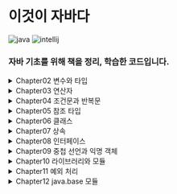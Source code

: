 # 이것이 자바다

![java](https://img.shields.io/badge/Java-24.0.1-blue)
![intellij](https://img.shields.io/badge/IntelliJ%20IDEA%20Community%20Edition-2025.1-lightslategray)

### 자바 기초를 위해 책을 정리, 학습한 코드입니다.

<details>
  <summary>
    Chapter02 변수와 타입
  </summary>

  ___
  &nbsp;&nbsp;&nbsp;&nbsp;&nbsp;2.1 변수 선언
  
  &nbsp;&nbsp;&nbsp;&nbsp;&nbsp;[변수 초기화](https://github.com/w00lam/this-is-java/blob/master/src/ch02/sec01/VariableInitializationExample.java)
  &nbsp;&nbsp;&nbsp;&nbsp;&nbsp;[변수 활용](https://github.com/w00lam/this-is-java/blob/master/src/ch02/sec01/VariableUseExample.java)
  &nbsp;&nbsp;&nbsp;&nbsp;&nbsp;[변수 교환](https://github.com/w00lam/this-is-java/blob/master/src/ch02/sec01/VariableExchangeExample.java)
  ___
  &nbsp;&nbsp;&nbsp;&nbsp;&nbsp;2.2 정수 타입

  &nbsp;&nbsp;&nbsp;&nbsp;&nbsp;[다양한 정수 리터럴](https://github.com/w00lam/this-is-java/blob/master/src/ch02/sec02/IntegerLiteralExample.java)
  &nbsp;&nbsp;&nbsp;&nbsp;&nbsp;[Byte 타입](https://github.com/w00lam/this-is-java/blob/master/src/ch02/sec02/ByteExample.java)
  &nbsp;&nbsp;&nbsp;&nbsp;&nbsp;[Long 타입](https://github.com/w00lam/this-is-java/blob/master/src/ch02/sec02/LongExample.java)
  ___
  &nbsp;&nbsp;&nbsp;&nbsp;&nbsp;2.3 문자 타입

  &nbsp;&nbsp;&nbsp;&nbsp;&nbsp;[문자 타입 예제](https://github.com/w00lam/this-is-java/blob/master/src/ch02/sec03/CharExample.java)
  ___
  &nbsp;&nbsp;&nbsp;&nbsp;&nbsp;2.4 실수 타입

  &nbsp;&nbsp;&nbsp;&nbsp;&nbsp;[실수 타입 예제](https://github.com/w00lam/this-is-java/blob/master/src/ch02/sec04/FloatDoubleExample.java)
  ___
  &nbsp;&nbsp;&nbsp;&nbsp;&nbsp;2.5 논리 타입
  
  &nbsp;&nbsp;&nbsp;&nbsp;&nbsp;[논리 타입 예제](https://github.com/w00lam/this-is-java/blob/master/src/ch02/sec05/BooleanExample.java)
  ___
  &nbsp;&nbsp;&nbsp;&nbsp;&nbsp;2.6 문자열 타입
  
  &nbsp;&nbsp;&nbsp;&nbsp;&nbsp;[이스케이프 문자 사용](https://github.com/w00lam/this-is-java/blob/master/src/ch02/sec06/StringExample.java)
  &nbsp;&nbsp;&nbsp;&nbsp;&nbsp;[텍스트 블록 문법](https://github.com/w00lam/this-is-java/blob/master/src/ch02/sec06/TextBlockExample.java)
  ___
  &nbsp;&nbsp;&nbsp;&nbsp;&nbsp;2.7 자동 타입 변환
  
  &nbsp;&nbsp;&nbsp;&nbsp;&nbsp;[자동 타입 변환 예제](https://github.com/w00lam/this-is-java/blob/master/src/ch02/sec07/PromotionExample.java)
  ___
  &nbsp;&nbsp;&nbsp;&nbsp;&nbsp;2.8 강제 타입 변환

  &nbsp;&nbsp;&nbsp;&nbsp;&nbsp;[강제 타입 변환 예제](https://github.com/w00lam/this-is-java/blob/master/src/ch02/sec08/CastingExample.java)
  ___
  &nbsp;&nbsp;&nbsp;&nbsp;&nbsp;2.9 연산식에서 자동 타입 변환
  
  &nbsp;&nbsp;&nbsp;&nbsp;&nbsp;[자동 타입 변환](https://github.com/w00lam/this-is-java/blob/master/src/ch02/sec09/OperationPromotionExample.java)
  &nbsp;&nbsp;&nbsp;&nbsp;&nbsp;[결합 연산](https://github.com/w00lam/this-is-java/blob/master/src/ch02/sec09/StringConcatExample.java)
  ___
  &nbsp;&nbsp;&nbsp;&nbsp;&nbsp;2.10 문자열을 기본 타입으로 변환
  
  &nbsp;&nbsp;&nbsp;&nbsp;&nbsp;[문자열을 기본 타입으로 변환 예제](https://github.com/w00lam/this-is-java/blob/master/src/ch02/sec10/PrimitiveAndStringConversionExample.java)
  ___
  &nbsp;&nbsp;&nbsp;&nbsp;&nbsp;2.11 변수 사용 범위
  
  &nbsp;&nbsp;&nbsp;&nbsp;&nbsp;[변수 사용 범위 예제](https://github.com/w00lam/this-is-java/blob/master/src/ch02/sec11/VariableScopeExample.java)
  ___
  &nbsp;&nbsp;&nbsp;&nbsp;&nbsp;2.12 콘솔로 변수값 출력
  
  &nbsp;&nbsp;&nbsp;&nbsp;&nbsp;[콘솔로 변수값 출력 예제](https://github.com/w00lam/this-is-java/blob/master/src/ch02/sec12/PrintExample.java)
  ___
  &nbsp;&nbsp;&nbsp;&nbsp;&nbsp;2.13 키보드 입력 데이터를 변수에 저장
  
  &nbsp;&nbsp;&nbsp;&nbsp;&nbsp;[Scanner](https://github.com/w00lam/this-is-java/blob/master/src/ch02/sec13/ScannerExample.java)
  ___
</details>

<details>
  <summary>
    Chapter03 연산자
  </summary>
  
  ___
  &nbsp;&nbsp;&nbsp;&nbsp;&nbsp;3.1 부호/증감 연산자

  &nbsp;&nbsp;&nbsp;&nbsp;&nbsp;[부호 연산](https://github.com/w00lam/this-is-java/blob/master/src/ch03/sec01/SignOperatorExample.java)
  &nbsp;&nbsp;&nbsp;&nbsp;&nbsp;[증감 연산](https://github.com/w00lam/this-is-java/blob/master/src/ch03/sec01/IncreaseDecreaseOperatorExample.java)
  ___
  &nbsp;&nbsp;&nbsp;&nbsp;&nbsp;3.2 산술 연산자
  
  &nbsp;&nbsp;&nbsp;&nbsp;&nbsp;[산술 연산자 예제](https://github.com/w00lam/this-is-java/blob/master/src/ch03/sec02/ArithmeticOperatorExample.java)
  ___
  &nbsp;&nbsp;&nbsp;&nbsp;&nbsp;3.3 오버플로우와 언더플로우

  &nbsp;&nbsp;&nbsp;&nbsp;&nbsp;[오버/언더플로우](https://github.com/w00lam/this-is-java/blob/master/src/ch03/sec03/OverflowUnderflowExample.java)
  ___
  &nbsp;&nbsp;&nbsp;&nbsp;&nbsp;3.4 정확한 계산은 정수 연산으로

  &nbsp;&nbsp;&nbsp;&nbsp;&nbsp;[실수 타입](https://github.com/w00lam/this-is-java/blob/master/src/ch03/sec04/AccuracyExample1.java)
  &nbsp;&nbsp;&nbsp;&nbsp;&nbsp;[정수 타입](https://github.com/w00lam/this-is-java/blob/master/src/ch03/sec04/AccuracyExample2.java)
  ___
  &nbsp;&nbsp;&nbsp;&nbsp;&nbsp;3.5 나눗셈 연산 후 NaN과 Infinity 처리

  &nbsp;&nbsp;&nbsp;&nbsp;&nbsp;[isInfinite과 isNaN](https://github.com/w00lam/this-is-java/blob/master/src/ch03/sec05/InfinityAndNaNCheckExample.java)
  ___
  &nbsp;&nbsp;&nbsp;&nbsp;&nbsp;3.6 비교 연산자

  &nbsp;&nbsp;&nbsp;&nbsp;&nbsp;[비교 연산자 예제](https://github.com/w00lam/this-is-java/blob/master/src/ch03/sec06/CompareOperatorExample.java)
  ___
  &nbsp;&nbsp;&nbsp;&nbsp;&nbsp;3.7 논리 연산자

  &nbsp;&nbsp;&nbsp;&nbsp;&nbsp;[논리 연산자 예제](https://github.com/w00lam/this-is-java/blob/master/src/ch03/sec07/LogicalOperatorExample.java)
  ___
  &nbsp;&nbsp;&nbsp;&nbsp;&nbsp;3.8 비트 논리 연산자

  &nbsp;&nbsp;&nbsp;&nbsp;&nbsp;[비트 논리 연산자 예제](https://github.com/w00lam/this-is-java/blob/master/src/ch03/sec08/BitLogicalExample.java)
  ___
  &nbsp;&nbsp;&nbsp;&nbsp;&nbsp;3.9 비트 이동 연산자

  &nbsp;&nbsp;&nbsp;&nbsp;&nbsp;[이동 연산](https://github.com/w00lam/this-is-java/blob/master/src/ch03/sec09/BitShiftExample1.java)
  &nbsp;&nbsp;&nbsp;&nbsp;&nbsp;[byte 출력](https://github.com/w00lam/this-is-java/blob/master/src/ch03/sec09/BitShiftExample2.java)
  ___
  &nbsp;&nbsp;&nbsp;&nbsp;&nbsp;3.10 대입 연산자

  &nbsp;&nbsp;&nbsp;&nbsp;&nbsp;[대입 연산자 예제](https://github.com/w00lam/this-is-java/blob/master/src/ch03/sec10/AssignmentOperatorExample.java)
  ___
  &nbsp;&nbsp;&nbsp;&nbsp;&nbsp;3.11 삼항(조건) 연산자

  &nbsp;&nbsp;&nbsp;&nbsp;&nbsp;[삼항(조건) 연산자 예제](https://github.com/w00lam/this-is-java/blob/master/src/ch03/sec11/ConditionalOperationExample.java)
  ___
</details>

<details>
  <summary>
    Chapter04 조건문과 반복문
  </summary>
  
  ___
  &nbsp;&nbsp;&nbsp;&nbsp;&nbsp;4.2 if 문
  
  &nbsp;&nbsp;&nbsp;&nbsp;&nbsp;[if 문](https://github.com/w00lam/this-is-java/blob/master/src/ch04/sec02/IfExample.java)
  &nbsp;&nbsp;&nbsp;&nbsp;&nbsp;[if-else 문](https://github.com/w00lam/this-is-java/blob/master/src/ch04/sec02/IfElseExample.java)
  &nbsp;&nbsp;&nbsp;&nbsp;&nbsp;[else-if 문](https://github.com/w00lam/this-is-java/blob/master/src/ch04/sec02/IfElseIfElseExample.java)
  &nbsp;&nbsp;&nbsp;&nbsp;&nbsp;[주사위](https://github.com/w00lam/this-is-java/blob/master/src/ch04/sec02/IfDiceExample.java)
  &nbsp;&nbsp;&nbsp;&nbsp;&nbsp;[if 중첩문](https://github.com/w00lam/this-is-java/blob/master/src/ch04/sec02/IfNestedExample.java)
  ___
  &nbsp;&nbsp;&nbsp;&nbsp;&nbsp;4.3 switch 문 
  
  &nbsp;&nbsp;&nbsp;&nbsp;&nbsp;[주사위](https://github.com/w00lam/this-is-java/blob/master/src/ch04/sec03/SwitchExample.java)
  &nbsp;&nbsp;&nbsp;&nbsp;&nbsp;[switch 문(no break)](https://github.com/w00lam/this-is-java/blob/master/src/ch04/sec03/SwitchNoBreakCaseExample.java)
  &nbsp;&nbsp;&nbsp;&nbsp;&nbsp;[switch 문(char 타입 변수)](https://github.com/w00lam/this-is-java/blob/master/src/ch04/sec03/SwitchCharExample.java)
  &nbsp;&nbsp;&nbsp;&nbsp;&nbsp;[switch 문(표현식)](https://github.com/w00lam/this-is-java/blob/master/src/ch04/sec03/SwitchExpressionsExample.java)
  &nbsp;&nbsp;&nbsp;&nbsp;&nbsp;[switch 문(yield)](https://github.com/w00lam/this-is-java/blob/master/src/ch04/sec03/SwitchValueExample.java)
  ___
  &nbsp;&nbsp;&nbsp;&nbsp;&nbsp;4.4 for 문

  &nbsp;&nbsp;&nbsp;&nbsp;&nbsp;[1~10까지 출력](https://github.com/w00lam/this-is-java/blob/master/src/ch04/sec04/PrintFrom1To10Example.java)
  &nbsp;&nbsp;&nbsp;&nbsp;&nbsp;[1~100까지 합](https://github.com/w00lam/this-is-java/blob/master/src/ch04/sec04/SumFrom1To100Example.java)
  &nbsp;&nbsp;&nbsp;&nbsp;&nbsp;[초기화식에서 부동 소수점 사용](https://github.com/w00lam/this-is-java/blob/master/src/ch04/sec04/FloatCounterExample.java)
  &nbsp;&nbsp;&nbsp;&nbsp;&nbsp;[구구단](https://github.com/w00lam/this-is-java/blob/master/src/ch04/sec04/MultiplicationTableExample.java)
  ___
  &nbsp;&nbsp;&nbsp;&nbsp;&nbsp;4.5 while 문

  &nbsp;&nbsp;&nbsp;&nbsp;&nbsp;[1~10까지 출력](https://github.com/w00lam/this-is-java/blob/master/src/ch04/sec05/PrintFrom1To10Example.java)
  &nbsp;&nbsp;&nbsp;&nbsp;&nbsp;[1~100까지 합](https://github.com/w00lam/this-is-java/blob/master/src/ch04/sec05/SumFrom1To100Example.java)
  &nbsp;&nbsp;&nbsp;&nbsp;&nbsp;[while(true)](https://github.com/w00lam/this-is-java/blob/master/src/ch04/sec05/KeyControlExample.java)
  ___
  &nbsp;&nbsp;&nbsp;&nbsp;&nbsp;4.6 do-while 문

  &nbsp;&nbsp;&nbsp;&nbsp;&nbsp;[do-while 문 예제](https://github.com/w00lam/this-is-java/blob/master/src/ch04/sec06/DoWhileExample.java)
  ___
  &nbsp;&nbsp;&nbsp;&nbsp;&nbsp;4.7 break 문

  &nbsp;&nbsp;&nbsp;&nbsp;&nbsp;[주사위](https://github.com/w00lam/this-is-java/blob/master/src/ch04/sec07/BreakExample.java)
  &nbsp;&nbsp;&nbsp;&nbsp;&nbsp;[라벨(Outter)](https://github.com/w00lam/this-is-java/blob/master/src/ch04/sec07/BreakOutterExample.java)
  ___
  &nbsp;&nbsp;&nbsp;&nbsp;&nbsp;4.8 continue 문

  &nbsp;&nbsp;&nbsp;&nbsp;&nbsp;[continue 문 예제](https://github.com/w00lam/this-is-java/blob/master/src/ch04/sec08/ContinueExample.java)
  ___
  &nbsp;&nbsp;&nbsp;&nbsp;&nbsp;확인문제

  &nbsp;&nbsp;&nbsp;&nbsp;&nbsp;[Q2](https://github.com/w00lam/this-is-java/blob/master/src/ch04/quiz/Q2.java)
  &nbsp;&nbsp;&nbsp;&nbsp;&nbsp;[Q3](https://github.com/w00lam/this-is-java/blob/master/src/ch04/quiz/Q3.java)
  &nbsp;&nbsp;&nbsp;&nbsp;&nbsp;[Q4](https://github.com/w00lam/this-is-java/blob/master/src/ch04/quiz/Q4.java)
  &nbsp;&nbsp;&nbsp;&nbsp;&nbsp;[Q5](https://github.com/w00lam/this-is-java/blob/master/src/ch04/quiz/Q5.java)
  &nbsp;&nbsp;&nbsp;&nbsp;&nbsp;[Q6](https://github.com/w00lam/this-is-java/blob/master/src/ch04/quiz/Q6.java)
  &nbsp;&nbsp;&nbsp;&nbsp;&nbsp;[Q7](https://github.com/w00lam/this-is-java/blob/master/src/ch04/quiz/Q7.java)
  ___
</details>
<details>
  <summary>
    Chapter05 참조 타입
  </summary>

  ___
  &nbsp;&nbsp;&nbsp;&nbsp;&nbsp;5.3 참조 타입 변수의 ==,!=연산

  &nbsp;&nbsp;&nbsp;&nbsp;&nbsp;[==,!=연산 예제](https://github.com/w00lam/this-is-java/blob/master/src/ch05/sec03/ReferenceVariableCompareExample.java)
  ___
  &nbsp;&nbsp;&nbsp;&nbsp;&nbsp;5.4 Null과 NullPointerException

  &nbsp;&nbsp;&nbsp;&nbsp;&nbsp;[NullPointerException](https://github.com/w00lam/this-is-java/blob/master/src/ch05/sec04/NullPointerExceptionExample.java)
  &nbsp;&nbsp;&nbsp;&nbsp;&nbsp;[쓰레기 객체](https://github.com/w00lam/this-is-java/blob/master/src/ch05/sec04/GarbageObjectExample.java)
  ___
  &nbsp;&nbsp;&nbsp;&nbsp;&nbsp;5.5 문자열(String) 타입

  &nbsp;&nbsp;&nbsp;&nbsp;&nbsp;[문자열 비교](https://github.com/w00lam/this-is-java/blob/master/src/ch05/sec05/EqualsExample.java)
  &nbsp;&nbsp;&nbsp;&nbsp;&nbsp;[빈 문자열 비교](https://github.com/w00lam/this-is-java/blob/master/src/ch05/sec05/EmptyStringExample.java)
  &nbsp;&nbsp;&nbsp;&nbsp;&nbsp;[문자 추출](https://github.com/w00lam/this-is-java/blob/master/src/ch05/sec05/CharAtExample.java)
  &nbsp;&nbsp;&nbsp;&nbsp;&nbsp;[문자열 길이](https://github.com/w00lam/this-is-java/blob/master/src/ch05/sec05/LengthExample.java)
  &nbsp;&nbsp;&nbsp;&nbsp;&nbsp;[문자열 대체](https://github.com/w00lam/this-is-java/blob/master/src/ch05/sec05/ReplaceExample.java)
  &nbsp;&nbsp;&nbsp;&nbsp;&nbsp;[문자열 잘라내기](https://github.com/w00lam/this-is-java/blob/master/src/ch05/sec05/SubStringExample.java)
  &nbsp;&nbsp;&nbsp;&nbsp;&nbsp;[문자열 찾기](https://github.com/w00lam/this-is-java/blob/master/src/ch05/sec05/IndexOfContainsExample.java)
  &nbsp;&nbsp;&nbsp;&nbsp;&nbsp;[문자열 분리](https://github.com/w00lam/this-is-java/blob/master/src/ch05/sec05/SplitExample.java)
  ___
  &nbsp;&nbsp;&nbsp;&nbsp;&nbsp;5.6 배열(Array) 타입

  &nbsp;&nbsp;&nbsp;&nbsp;&nbsp;[값 목록으로 배열 생성(1)](https://github.com/w00lam/this-is-java/blob/master/src/ch05/sec06/ArrayCreateByValueListExample1.java)
  &nbsp;&nbsp;&nbsp;&nbsp;&nbsp;[값 목록으로 배열 생성(2)](https://github.com/w00lam/this-is-java/blob/master/src/ch05/sec06/ArrayCreateByValueListExample2.java)
  &nbsp;&nbsp;&nbsp;&nbsp;&nbsp;[new 연산자로 배열 생성](https://github.com/w00lam/this-is-java/blob/master/src/ch05/sec06/ArrayCreateByNewExample.java)
  &nbsp;&nbsp;&nbsp;&nbsp;&nbsp;[배열 길이](https://github.com/w00lam/this-is-java/blob/master/src/ch05/sec06/ArrayLengthExample.java)
  ___
  &nbsp;&nbsp;&nbsp;&nbsp;&nbsp;5.7 다차원 배열
  
  &nbsp;&nbsp;&nbsp;&nbsp;&nbsp;[값 목록으로 다차원 배열 생성](https://github.com/w00lam/this-is-java/blob/master/src/ch05/sec07/MultidimensionalArrayByValueListExample.java)
  &nbsp;&nbsp;&nbsp;&nbsp;&nbsp;[new 연산자로 다차원 배열 생성](https://github.com/w00lam/this-is-java/blob/master/src/ch05/sec07/MultidimensionalArrayByNewExample.java)
  ___
  &nbsp;&nbsp;&nbsp;&nbsp;&nbsp;5.8 객체를 참조하는 배열

  &nbsp;&nbsp;&nbsp;&nbsp;&nbsp;[객체를 참조하는 배열 예제](https://github.com/w00lam/this-is-java/blob/master/src/ch05/sec08/ArrayReferenceObjectExample.java)
  ___
  &nbsp;&nbsp;&nbsp;&nbsp;&nbsp;5.9 배열 복사

  &nbsp;&nbsp;&nbsp;&nbsp;&nbsp;[for 문을 이용해 복사](https://github.com/w00lam/this-is-java/blob/master/src/ch05/sec09/ArrayCopyByForExample.java)
  &nbsp;&nbsp;&nbsp;&nbsp;&nbsp;[System.arraycopy() 메소드](https://github.com/w00lam/this-is-java/blob/master/src/ch05/sec09/ArrayCopyExample.java)
  ___
  &nbsp;&nbsp;&nbsp;&nbsp;&nbsp;5.10 배열 항목 반복을 위한 향상된 for 문

  &nbsp;&nbsp;&nbsp;&nbsp;&nbsp;[향상된 for 문 예제](https://github.com/w00lam/this-is-java/blob/master/src/ch05/sec10/AdvancedForExample.java)
  ___
  &nbsp;&nbsp;&nbsp;&nbsp;&nbsp;5.11 main() 메소드의 String[] 매개변수 용도

  &nbsp;&nbsp;&nbsp;&nbsp;&nbsp;[main() 메소드의 String[] 매개변수 용도 예제](https://github.com/w00lam/this-is-java/blob/master/src/ch05/sec11/MainStringArrayArgument.java)
  ___
  &nbsp;&nbsp;&nbsp;&nbsp;&nbsp;5.12 열거(Enum) 타입

  &nbsp;&nbsp;&nbsp;&nbsp;&nbsp;[열거(Enum) 타입 예제](https://github.com/w00lam/this-is-java/tree/master/src/ch05/sec12)
  ___
  &nbsp;&nbsp;&nbsp;&nbsp;&nbsp;확인문제

  &nbsp;&nbsp;&nbsp;&nbsp;&nbsp;[Q7](https://github.com/w00lam/this-is-java/blob/master/src/ch05/quiz/Q7.java)
  &nbsp;&nbsp;&nbsp;&nbsp;&nbsp;[Q8](https://github.com/w00lam/this-is-java/blob/master/src/ch05/quiz/Q8.java)
  &nbsp;&nbsp;&nbsp;&nbsp;&nbsp;[Q9](https://github.com/w00lam/this-is-java/blob/master/src/ch05/quiz/Q9.java)
  ___
</details>
<details>
  <summary>
    Chapter06 클래스
  </summary>

  ___
  &nbsp;&nbsp;&nbsp;&nbsp;&nbsp;6.3 클래스 선언

  &nbsp;&nbsp;&nbsp;&nbsp;&nbsp;[복수 개의 클래스 선언](https://github.com/w00lam/this-is-java/blob/master/src/ch06/sec03/SportsCar.java)
  ___
  &nbsp;&nbsp;&nbsp;&nbsp;&nbsp;6.4 객체 생성과 클래스 변수

  &nbsp;&nbsp;&nbsp;&nbsp;&nbsp;[클래스 선언과 객체 생성](https://github.com/w00lam/this-is-java/tree/master/src/ch06/sec04)
  ___
  &nbsp;&nbsp;&nbsp;&nbsp;&nbsp;6.6 필드 선언과 사용

  &nbsp;&nbsp;&nbsp;&nbsp;&nbsp;[필드 선언](https://github.com/w00lam/this-is-java/tree/master/src/ch06/sec06/exam01)
  &nbsp;&nbsp;&nbsp;&nbsp;&nbsp;[필드 사용](https://github.com/w00lam/this-is-java/tree/master/src/ch06/sec06/exam02)
  ___
  &nbsp;&nbsp;&nbsp;&nbsp;&nbsp;6.7 생성자 선언과 호출

  &nbsp;&nbsp;&nbsp;&nbsp;&nbsp;[생성자 선언](https://github.com/w00lam/this-is-java/tree/master/src/ch06/sec07/exam01)
  &nbsp;&nbsp;&nbsp;&nbsp;&nbsp;[필드 초기화(1)](https://github.com/w00lam/this-is-java/tree/master/src/ch06/sec07/exam02)
  &nbsp;&nbsp;&nbsp;&nbsp;&nbsp;[필드 초기화(2)](https://github.com/w00lam/this-is-java/blob/master/src/ch06/sec07/exam03/Korean.java)
  &nbsp;&nbsp;&nbsp;&nbsp;&nbsp;[생성자 오버로딩](https://github.com/w00lam/this-is-java/tree/master/src/ch06/sec07/exam04)
  &nbsp;&nbsp;&nbsp;&nbsp;&nbsp;[다른 생성자 호출](https://github.com/w00lam/this-is-java/tree/master/src/ch06/sec07/exam05)
  ___
  &nbsp;&nbsp;&nbsp;&nbsp;&nbsp;6.8 메소드 선언과 호출

  &nbsp;&nbsp;&nbsp;&nbsp;&nbsp;[메소드 선언](https://github.com/w00lam/this-is-java/blob/master/src/ch06/sec08/exam01/Calculator.java)
  &nbsp;&nbsp;&nbsp;&nbsp;&nbsp;[메소드 호출](https://github.com/w00lam/this-is-java/blob/master/src/ch06/sec08/exam01/CalculatorExample.java)
  &nbsp;&nbsp;&nbsp;&nbsp;&nbsp;[가변길이 매개변수](https://github.com/w00lam/this-is-java/tree/master/src/ch06/sec08/exam02)
  &nbsp;&nbsp;&nbsp;&nbsp;&nbsp;[return 문](https://github.com/w00lam/this-is-java/tree/master/src/ch06/sec08/exam03)
  &nbsp;&nbsp;&nbsp;&nbsp;&nbsp;[메소드 오버로딩](https://github.com/w00lam/this-is-java/tree/master/src/ch06/sec08/exam04)
  ___
  &nbsp;&nbsp;&nbsp;&nbsp;&nbsp;6.9 인스턴스 멤버

  &nbsp;&nbsp;&nbsp;&nbsp;&nbsp;[this 키워드](https://github.com/w00lam/this-is-java/tree/master/src/ch06/sec09)
  ___
  &nbsp;&nbsp;&nbsp;&nbsp;&nbsp;6.10 정적 멤버

  &nbsp;&nbsp;&nbsp;&nbsp;&nbsp;[정적 멤버 선언과 사용](https://github.com/w00lam/this-is-java/tree/master/src/ch06/sec10/exam01)
  &nbsp;&nbsp;&nbsp;&nbsp;&nbsp;[정적 블록](https://github.com/w00lam/this-is-java/tree/master/src/ch06/sec10/exam02)
  &nbsp;&nbsp;&nbsp;&nbsp;&nbsp;[인스턴스 멤버 사용 불가](https://github.com/w00lam/this-is-java/tree/master/src/ch06/sec10/exam03)
  ___
  &nbsp;&nbsp;&nbsp;&nbsp;&nbsp;6.11 final 필드와 상수

  &nbsp;&nbsp;&nbsp;&nbsp;&nbsp;[final 필드 선언](https://github.com/w00lam/this-is-java/tree/master/src/ch06/sec11/exam01)
  &nbsp;&nbsp;&nbsp;&nbsp;&nbsp;[상수 선언](https://github.com/w00lam/this-is-java/tree/master/src/ch06/sec11/exam02)
  ___
  &nbsp;&nbsp;&nbsp;&nbsp;&nbsp;6.12 패키지

  &nbsp;&nbsp;&nbsp;&nbsp;&nbsp;[import 문](https://github.com/w00lam/this-is-java/tree/master/src/ch06/sec12)
  ___
  &nbsp;&nbsp;&nbsp;&nbsp;&nbsp;6.13 접근 제한자

  &nbsp;&nbsp;&nbsp;&nbsp;&nbsp;[클래스의 접근 제한](https://github.com/w00lam/this-is-java/tree/master/src/ch06/sec13/exam01)
  &nbsp;&nbsp;&nbsp;&nbsp;&nbsp;[생성자의 접근 제한](https://github.com/w00lam/this-is-java/tree/master/src/ch06/sec13/exam02)
  &nbsp;&nbsp;&nbsp;&nbsp;&nbsp;[필드와 메소드의 접근 제한](https://github.com/w00lam/this-is-java/tree/master/src/ch06/sec13/exam03)
  ___
  &nbsp;&nbsp;&nbsp;&nbsp;&nbsp;6.14 Getter와 Setter

  &nbsp;&nbsp;&nbsp;&nbsp;&nbsp;[Getter와 Setter 예제](https://github.com/w00lam/this-is-java/tree/master/src/ch06/sec14)
  ___
  &nbsp;&nbsp;&nbsp;&nbsp;&nbsp;6.15 싱글톤 패턴

  &nbsp;&nbsp;&nbsp;&nbsp;&nbsp;[싱글톤 패턴 코드](https://github.com/w00lam/this-is-java/tree/master/src/ch06/sec15)
  ___
  &nbsp;&nbsp;&nbsp;&nbsp;&nbsp;확인문제

  &nbsp;&nbsp;&nbsp;&nbsp;&nbsp;[Q13,14,15](https://github.com/w00lam/this-is-java/blob/master/src/ch06/quiz/Member.java)
  &nbsp;&nbsp;&nbsp;&nbsp;&nbsp;[Q16](https://github.com/w00lam/this-is-java/blob/master/src/ch06/quiz/Printer1.java)
  &nbsp;&nbsp;&nbsp;&nbsp;&nbsp;[Q17](https://github.com/w00lam/this-is-java/blob/master/src/ch06/quiz/Printer2.java)
  &nbsp;&nbsp;&nbsp;&nbsp;&nbsp;[Q18](https://github.com/w00lam/this-is-java/blob/master/src/ch06/quiz/ShopService.java)
  &nbsp;&nbsp;&nbsp;&nbsp;&nbsp;[Q19](https://github.com/w00lam/this-is-java/blob/master/src/ch06/quiz/Account.java)
  &nbsp;&nbsp;&nbsp;&nbsp;&nbsp;[Q20](https://github.com/w00lam/this-is-java/tree/master/src/ch06/quiz/Q20)
  ___
</details>
<details>
  <summary>
    Chapter07 상속
  </summary>

  ___
  &nbsp;&nbsp;&nbsp;&nbsp;&nbsp;7.2 클래스 상속

  &nbsp;&nbsp;&nbsp;&nbsp;&nbsp;[상속(extends)](https://github.com/w00lam/this-is-java/tree/master/src/ch07/sec02)
  ___
  &nbsp;&nbsp;&nbsp;&nbsp;&nbsp;7.3 부모 생성자 호출

  &nbsp;&nbsp;&nbsp;&nbsp;&nbsp;[부모 클래스(기본 생성자)](https://github.com/w00lam/this-is-java/tree/master/src/ch07/sec03/exam01)
  &nbsp;&nbsp;&nbsp;&nbsp;&nbsp;[부모 클래스(매개변수 생성자)](https://github.com/w00lam/this-is-java/tree/master/src/ch07/sec03/exam02)
  ___
  &nbsp;&nbsp;&nbsp;&nbsp;&nbsp;7.4 메소드 재정의

  &nbsp;&nbsp;&nbsp;&nbsp;&nbsp;[메소드 오버라이딩](https://github.com/w00lam/this-is-java/tree/master/src/ch07/sec04/exam01)
  &nbsp;&nbsp;&nbsp;&nbsp;&nbsp;[부모 메소드 호출](https://github.com/w00lam/this-is-java/tree/master/src/ch07/sec04/exam02)
  ___
  &nbsp;&nbsp;&nbsp;&nbsp;&nbsp;7.5 final 클래스와 final 메소드

  &nbsp;&nbsp;&nbsp;&nbsp;&nbsp;[final 클래스](https://github.com/w00lam/this-is-java/tree/master/src/ch07/sec05/exam01)
  &nbsp;&nbsp;&nbsp;&nbsp;&nbsp;[final 메소드](https://github.com/w00lam/this-is-java/tree/master/src/ch07/sec05/exam02)
  ___
  &nbsp;&nbsp;&nbsp;&nbsp;&nbsp;7.6 protected 접근 제한자

  &nbsp;&nbsp;&nbsp;&nbsp;&nbsp;[protected 예제](https://github.com/w00lam/this-is-java/tree/master/src/ch07/sec06)
  ___
  &nbsp;&nbsp;&nbsp;&nbsp;&nbsp;7.7 타입 변환

  &nbsp;&nbsp;&nbsp;&nbsp;&nbsp;[자동 타입 변환](https://github.com/w00lam/this-is-java/blob/master/src/ch07/sec07/exam01/PromotionExample.java)
  &nbsp;&nbsp;&nbsp;&nbsp;&nbsp;[자동 타입 변환(오버라이딩)](https://github.com/w00lam/this-is-java/tree/master/src/ch07/sec07/exam02)
  &nbsp;&nbsp;&nbsp;&nbsp;&nbsp;[강제 타입 변환](https://github.com/w00lam/this-is-java/tree/master/src/ch07/sec07/exam03)
  ___
  &nbsp;&nbsp;&nbsp;&nbsp;&nbsp;7.8 다형성

  &nbsp;&nbsp;&nbsp;&nbsp;&nbsp;[필드 다형성](https://github.com/w00lam/this-is-java/tree/master/src/ch07/sec08/exam01)
  &nbsp;&nbsp;&nbsp;&nbsp;&nbsp;[매개변수 다형성](https://github.com/w00lam/this-is-java/tree/master/src/ch07/sec08/exam02)
  ___
  &nbsp;&nbsp;&nbsp;&nbsp;&nbsp;7.9 객체 타입 확인

  &nbsp;&nbsp;&nbsp;&nbsp;&nbsp;[객체 타입 확인 예제](https://github.com/w00lam/this-is-java/tree/master/src/ch07/sec09)
  ___
  &nbsp;&nbsp;&nbsp;&nbsp;&nbsp;7.10 추상 클래스

  &nbsp;&nbsp;&nbsp;&nbsp;&nbsp;[추상 클래스 선언](https://github.com/w00lam/this-is-java/tree/master/src/ch07/sec10/exam01)
  &nbsp;&nbsp;&nbsp;&nbsp;&nbsp;[추상 메소드와 재정의](https://github.com/w00lam/this-is-java/tree/master/src/ch07/sec10/exam02)
  ___
  &nbsp;&nbsp;&nbsp;&nbsp;&nbsp;7.11 봉인된 클래스

  &nbsp;&nbsp;&nbsp;&nbsp;&nbsp;[봉인된 클래스 예제](https://github.com/w00lam/this-is-java/tree/master/src/ch07/sec11)
  ___
</details>
<details>
  <summary>
    Chapter08 인터페이스
  </summary>

  ___
  &nbsp;&nbsp;&nbsp;&nbsp;&nbsp;8.2 인터페이스와 구현 클래스 선언

  &nbsp;&nbsp;&nbsp;&nbsp;&nbsp;[인터페이스 예제](https://github.com/w00lam/this-is-java/tree/master/src/ch08/sec02)
  ___
  &nbsp;&nbsp;&nbsp;&nbsp;&nbsp;8.3 상수 필드

  &nbsp;&nbsp;&nbsp;&nbsp;&nbsp;[상수 필드 예제](https://github.com/w00lam/this-is-java/tree/master/src/ch08/sec03)
  ___
  &nbsp;&nbsp;&nbsp;&nbsp;&nbsp;8.4 추상 메소드

  &nbsp;&nbsp;&nbsp;&nbsp;&nbsp;[추상 메소드 예제](https://github.com/w00lam/this-is-java/tree/master/src/ch08/sec04)
  ___
  &nbsp;&nbsp;&nbsp;&nbsp;&nbsp;8.5 디폴트 메소드

  &nbsp;&nbsp;&nbsp;&nbsp;&nbsp;[디폴트 메소드 예제](https://github.com/w00lam/this-is-java/tree/master/src/ch08/sec05)
  ___
  &nbsp;&nbsp;&nbsp;&nbsp;&nbsp;8.6 정적 메소드

  &nbsp;&nbsp;&nbsp;&nbsp;&nbsp;[정적 메소드 예제](https://github.com/w00lam/this-is-java/tree/master/src/ch08/sec06)
  ___
  &nbsp;&nbsp;&nbsp;&nbsp;&nbsp;8.7 private 메소드

  &nbsp;&nbsp;&nbsp;&nbsp;&nbsp;[private 메소드 예제](https://github.com/w00lam/this-is-java/tree/master/src/ch08/sec07)
  ___
  &nbsp;&nbsp;&nbsp;&nbsp;&nbsp;8.8 다중 인터페이스 구현

  &nbsp;&nbsp;&nbsp;&nbsp;&nbsp;[다중 인터페이스 구현 예제](https://github.com/w00lam/this-is-java/tree/master/src/ch08/sec08)
  ___
  &nbsp;&nbsp;&nbsp;&nbsp;&nbsp;8.9 인터페이스 상속

  &nbsp;&nbsp;&nbsp;&nbsp;&nbsp;[인터페이스 상속 예제](https://github.com/w00lam/this-is-java/tree/master/src/ch08/sec09)
  ___
  &nbsp;&nbsp;&nbsp;&nbsp;&nbsp;8.10 타입 변환

  &nbsp;&nbsp;&nbsp;&nbsp;&nbsp;[자동 타입 변환](https://github.com/w00lam/this-is-java/tree/master/src/ch08/sec10/exam01)
  &nbsp;&nbsp;&nbsp;&nbsp;&nbsp;[강제 타입 변환](https://github.com/w00lam/this-is-java/tree/master/src/ch08/sec10/exam02)
  ___
  &nbsp;&nbsp;&nbsp;&nbsp;&nbsp;8.11 다형성

  &nbsp;&nbsp;&nbsp;&nbsp;&nbsp;[필드의 다형성](https://github.com/w00lam/this-is-java/tree/master/src/ch08/sec11/exam01)
  &nbsp;&nbsp;&nbsp;&nbsp;&nbsp;[매개변수의 다형성](https://github.com/w00lam/this-is-java/tree/master/src/ch08/sec11/exam02)
  ___
  &nbsp;&nbsp;&nbsp;&nbsp;&nbsp;8.12 객체 타입 확인

  &nbsp;&nbsp;&nbsp;&nbsp;&nbsp;[객체 타입 확인 예제](https://github.com/w00lam/this-is-java/tree/master/src/ch08/sec12)
  ___
  &nbsp;&nbsp;&nbsp;&nbsp;&nbsp;8.13 봉인된 인터페이스

  &nbsp;&nbsp;&nbsp;&nbsp;&nbsp;[봉인된 인터페이스 예제](https://github.com/w00lam/this-is-java/tree/master/src/ch08/sec13)
  ___
  &nbsp;&nbsp;&nbsp;&nbsp;&nbsp;확인문제

  &nbsp;&nbsp;&nbsp;&nbsp;&nbsp;[Q6](https://github.com/w00lam/this-is-java/tree/master/src/ch08/quiz/Q6)
  &nbsp;&nbsp;&nbsp;&nbsp;&nbsp;[Q7](https://github.com/w00lam/this-is-java/tree/master/src/ch08/quiz/Q7)
  ___
</details>
<details>
  <summary>
    Chapter09 중첩 선언과 익명 객체
  </summary>

  ___
  &nbsp;&nbsp;&nbsp;&nbsp;&nbsp;9.2 인스턴스 멤버 클래스

  &nbsp;&nbsp;&nbsp;&nbsp;&nbsp;[인스턴스 멤버 클래스 선언과 호출](https://github.com/w00lam/this-is-java/tree/master/src/ch09/sec02/exam01)
  &nbsp;&nbsp;&nbsp;&nbsp;&nbsp;[인스턴스 클래스 내부](https://github.com/w00lam/this-is-java/tree/master/src/ch09/sec02/exam02)
  ___
  &nbsp;&nbsp;&nbsp;&nbsp;&nbsp;9.3 정적 멤버 클래스

  &nbsp;&nbsp;&nbsp;&nbsp;&nbsp;[정적 멤버 클래스 선언과 호출](https://github.com/w00lam/this-is-java/tree/master/src/ch09/sec03/exam01)
  &nbsp;&nbsp;&nbsp;&nbsp;&nbsp;[정적 멤버 클래스 내부](https://github.com/w00lam/this-is-java/tree/master/src/ch09/sec03/exam02)
  ___
  &nbsp;&nbsp;&nbsp;&nbsp;&nbsp;9.4 로컬 클래스

  &nbsp;&nbsp;&nbsp;&nbsp;&nbsp;[로컬 클래스 선언과 객체 생성](https://github.com/w00lam/this-is-java/tree/master/src/ch09/sec04/exam01)
  &nbsp;&nbsp;&nbsp;&nbsp;&nbsp;[로컬 클래스 내부](https://github.com/w00lam/this-is-java/tree/master/src/ch09/sec04/exam02)
  &nbsp;&nbsp;&nbsp;&nbsp;&nbsp;[로컬 클래스에서 로컬변수의 사용](https://github.com/w00lam/this-is-java/tree/master/src/ch09/sec04/exam03)
  ___
  &nbsp;&nbsp;&nbsp;&nbsp;&nbsp;9.5 바깥 멤버 접근

  &nbsp;&nbsp;&nbsp;&nbsp;&nbsp;[바깥 클래스의 멤버 접근 제한](https://github.com/w00lam/this-is-java/tree/master/src/ch09/sec05/exam01)
  &nbsp;&nbsp;&nbsp;&nbsp;&nbsp;[바깥 클래스의 객체 접근](https://github.com/w00lam/this-is-java/tree/master/src/ch09/sec05/exam02)
  ___
  &nbsp;&nbsp;&nbsp;&nbsp;&nbsp;9.6 중첩 인터페이스

  &nbsp;&nbsp;&nbsp;&nbsp;&nbsp;[중첩 인터페이스 선언](https://github.com/w00lam/this-is-java/tree/master/src/ch09/sec06/exam01)
  &nbsp;&nbsp;&nbsp;&nbsp;&nbsp;[필드와 Setter 추가](https://github.com/w00lam/this-is-java/tree/master/src/ch09/sec06/exam02)
  &nbsp;&nbsp;&nbsp;&nbsp;&nbsp;[메소드 선언과 호출](https://github.com/w00lam/this-is-java/tree/master/src/ch09/sec06/exam03)
  ___
  &nbsp;&nbsp;&nbsp;&nbsp;&nbsp;9.7 익명 객체

  &nbsp;&nbsp;&nbsp;&nbsp;&nbsp;[익명 자식 객체](https://github.com/w00lam/this-is-java/tree/master/src/ch09/sec07/exam01)
  &nbsp;&nbsp;&nbsp;&nbsp;&nbsp;[익명 구현 객체](https://github.com/w00lam/this-is-java/tree/master/src/ch09/sec07/exam02)
  &nbsp;&nbsp;&nbsp;&nbsp;&nbsp;[9.6 예제 수정](https://github.com/w00lam/this-is-java/tree/master/src/ch09/sec07/exam03)
  ___
</details>
<details>
  <summary>
    Chapter10 라이브러리와 모듈
  </summary>

  ___
  &nbsp;&nbsp;&nbsp;&nbsp;&nbsp;10.1 라이브러리
  
  &nbsp;&nbsp;&nbsp;&nbsp;&nbsp;[my_lib 라이브러리 생성](https://github.com/w00lam/my-lib/tree/master/src)
  &nbsp;&nbsp;&nbsp;&nbsp;&nbsp;[my_application_1 생성](https://github.com/w00lam/my-application-1)
  ___
  &nbsp;&nbsp;&nbsp;&nbsp;&nbsp;10.3 응용프로그램 모듈화

  &nbsp;&nbsp;&nbsp;&nbsp;&nbsp;[my_module_a 생성](https://github.com/w00lam/my-application-2/tree/master/my-module-a/src)
  &nbsp;&nbsp;&nbsp;&nbsp;&nbsp;[my_module_b 생성](https://github.com/w00lam/my-application-2/tree/master/my-module-b/src)
  &nbsp;&nbsp;&nbsp;&nbsp;&nbsp;[my_application_2 생성](https://github.com/w00lam/my-application-2/tree/master/src)
  ___
  &nbsp;&nbsp;&nbsp;&nbsp;&nbsp;10.4 모듈 배포용 JAR 파일

  &nbsp;&nbsp;&nbsp;&nbsp;&nbsp;[my_application_3 생성](https://github.com/w00lam/my-application-3)
  ___
  &nbsp;&nbsp;&nbsp;&nbsp;&nbsp;10.5 패키지 은닉

  &nbsp;&nbsp;&nbsp;&nbsp;&nbsp;[패키지 은닉 예제](https://github.com/w00lam/my-application-2/tree/10.5)
  ___
  &nbsp;&nbsp;&nbsp;&nbsp;&nbsp;10.6 전이 의존
  
  &nbsp;&nbsp;&nbsp;&nbsp;&nbsp;[전이 의존 예제](https://github.com/w00lam/my-application-2/tree/10.6)
  ___
  &nbsp;&nbsp;&nbsp;&nbsp;&nbsp;10.7 집합 모듈

  &nbsp;&nbsp;&nbsp;&nbsp;&nbsp;[집합 모듈 예제](https://github.com/w00lam/my-application-2/tree/10.7)
  ___
</details>
<details>
  <summary>
    Chapter11 예외 처리
  </summary>

  ___
  &nbsp;&nbsp;&nbsp;&nbsp;&nbsp;11.2 예외 처리 코드

  &nbsp;&nbsp;&nbsp;&nbsp;&nbsp;[NullPointerException 발생](https://github.com/w00lam/this-is-java/blob/master/src/ch11/sec02/exam01/ExceptionHandlingExample1.java)
  &nbsp;&nbsp;&nbsp;&nbsp;&nbsp;[NullPointerException 처리](https://github.com/w00lam/this-is-java/blob/master/src/ch11/sec02/exam01/ExceptionHandlingExample2.java)
  &nbsp;&nbsp;&nbsp;&nbsp;&nbsp;[ClassNotFoundExceptoin 처리](https://github.com/w00lam/this-is-java/blob/master/src/ch11/sec02/exam02/ExceptionHandlingExample.java)
  ___
  &nbsp;&nbsp;&nbsp;&nbsp;&nbsp;11.3 예외 종류에 따른 처리

  &nbsp;&nbsp;&nbsp;&nbsp;&nbsp;[ArrayIndexOutOfBoundsException & NumberFormatException 처리](https://github.com/w00lam/this-is-java/blob/master/src/ch11/sec03/exam01/ExceptionHandlingExample.java)
  &nbsp;&nbsp;&nbsp;&nbsp;&nbsp;[하위 클래스 catch 블록 먼저 작성](https://github.com/w00lam/this-is-java/blob/master/src/ch11/sec03/exam02/ExceptionHandlingExample.java)
  &nbsp;&nbsp;&nbsp;&nbsp;&nbsp;[예외 클래스를 기호|로 연결](https://github.com/w00lam/this-is-java/blob/master/src/ch11/sec03/exam03/ExceptionHandlingExample.java)
  ___
  &nbsp;&nbsp;&nbsp;&nbsp;&nbsp;11.4 리소스 자동 닫기

  &nbsp;&nbsp;&nbsp;&nbsp;&nbsp;[try-with-resource 블록](https://github.com/w00lam/this-is-java/tree/master/src/ch11/sec04)
  ___
  &nbsp;&nbsp;&nbsp;&nbsp;&nbsp;11.5 예외 떠넘기기
  
  &nbsp;&nbsp;&nbsp;&nbsp;&nbsp;[예외 떠넘기기 예제](https://github.com/w00lam/this-is-java/blob/master/src/ch11/sec05/ThrowsExample1.java)
  &nbsp;&nbsp;&nbsp;&nbsp;&nbsp;[나열해야 할 예외 클래스가 많을 경우](https://github.com/w00lam/this-is-java/blob/master/src/ch11/sec05/ThrowsExample2.java)
  ___
  &nbsp;&nbsp;&nbsp;&nbsp;&nbsp;11.6 사용자 정의 예외

  &nbsp;&nbsp;&nbsp;&nbsp;&nbsp;[사용자 정의 예외 예제](https://github.com/w00lam/this-is-java/tree/master/src/ch11/sec06)
  ___
</details>
<details>
  <summary>
    Chapter12 java.base 모듈
  </summary>

  ___
  &nbsp;&nbsp;&nbsp;&nbsp;&nbsp;12.3 Object 클래스

  &nbsp;&nbsp;&nbsp;&nbsp;&nbsp;[객체 동등 비교](https://github.com/w00lam/this-is-java/tree/master/src/ch12/sec03/exam01)
  &nbsp;&nbsp;&nbsp;&nbsp;&nbsp;[객체 해시코드](https://github.com/w00lam/this-is-java/tree/master/src/ch12/sec03/exam02)
  &nbsp;&nbsp;&nbsp;&nbsp;&nbsp;[객체 문자 정보](https://github.com/w00lam/this-is-java/tree/master/src/ch12/sec03/exam03)
  &nbsp;&nbsp;&nbsp;&nbsp;&nbsp;[레코드 선언](https://github.com/w00lam/this-is-java/tree/master/src/ch12/sec03/exam04)
  &nbsp;&nbsp;&nbsp;&nbsp;&nbsp;[롬복 사용하기]()
  ___
  &nbsp;&nbsp;&nbsp;&nbsp;&nbsp;12.4 Ststem 클래스

  &nbsp;&nbsp;&nbsp;&nbsp;&nbsp;[콘솔 출력](https://github.com/w00lam/this-is-java/blob/master/src/ch12/sec04/ErrExample.java)
  &nbsp;&nbsp;&nbsp;&nbsp;&nbsp;[키보드 출력](https://github.com/w00lam/this-is-java/blob/master/src/ch12/sec04/InExample.java)
  &nbsp;&nbsp;&nbsp;&nbsp;&nbsp;[프로세스 종료](https://github.com/w00lam/this-is-java/blob/master/src/ch12/sec04/ExitExample.java)
  &nbsp;&nbsp;&nbsp;&nbsp;&nbsp;[진행 시간 읽기](https://github.com/w00lam/this-is-java/blob/master/src/ch12/sec04/MeasureRunTimeExample.java)
  &nbsp;&nbsp;&nbsp;&nbsp;&nbsp;[시스템 프로퍼티 읽기](https://github.com/w00lam/this-is-java/blob/master/src/ch12/sec04/GetPropertyExample.java)
  ___
  &nbsp;&nbsp;&nbsp;&nbsp;&nbsp;12.5 문자열 클래스

  &nbsp;&nbsp;&nbsp;&nbsp;&nbsp;[String 클래스](https://github.com/w00lam/this-is-java/blob/master/src/ch12/sec05/BytesToStringExample.java)
  &nbsp;&nbsp;&nbsp;&nbsp;&nbsp;[StringBuilder 클래스](https://github.com/w00lam/this-is-java/blob/master/src/ch12/sec05/StringBuilderExample.java)
  &nbsp;&nbsp;&nbsp;&nbsp;&nbsp;[StringTokenizer 클래스](https://github.com/w00lam/this-is-java/blob/master/src/ch12/sec05/StringTokenizerExample.java)
  ___
  &nbsp;&nbsp;&nbsp;&nbsp;&nbsp;12.6 포장 클래스

  &nbsp;&nbsp;&nbsp;&nbsp;&nbsp;[박싱과 언박싱](https://github.com/w00lam/this-is-java/blob/master/src/ch12/sec06/BoxingUnBoxingExample.java)
  &nbsp;&nbsp;&nbsp;&nbsp;&nbsp;[포장 값 비교](https://github.com/w00lam/this-is-java/blob/master/src/ch12/sec06/ValueCompareExample.java)
  ___
  &nbsp;&nbsp;&nbsp;&nbsp;&nbsp;12.7 수학 클래스

  &nbsp;&nbsp;&nbsp;&nbsp;&nbsp;[Math 클래스](https://github.com/w00lam/this-is-java/blob/master/src/ch12/sec07/MathExample.java)
  &nbsp;&nbsp;&nbsp;&nbsp;&nbsp;[Random 클래스](https://github.com/w00lam/this-is-java/blob/master/src/ch12/sec07/RandomExample.java)
  ___
  &nbsp;&nbsp;&nbsp;&nbsp;&nbsp;12.8 날짜와 시간 클래스

  &nbsp;&nbsp;&nbsp;&nbsp;&nbsp;[Date 클래스](https://github.com/w00lam/this-is-java/blob/master/src/ch12/sec08/DateExample.java)
  &nbsp;&nbsp;&nbsp;&nbsp;&nbsp;[Calendar 클래스](https://github.com/w00lam/this-is-java/blob/master/src/ch12/sec08/CalendarExample.java)
  &nbsp;&nbsp;&nbsp;&nbsp;&nbsp;[TimeZone 객체](https://github.com/w00lam/this-is-java/blob/master/src/ch12/sec08/LosAngelesExample.java)
  &nbsp;&nbsp;&nbsp;&nbsp;&nbsp;[시간대 ID](https://github.com/w00lam/this-is-java/blob/master/src/ch12/sec08/PrintTimeZoneID.java)
  &nbsp;&nbsp;&nbsp;&nbsp;&nbsp;[날짜와 시간 조작](https://github.com/w00lam/this-is-java/blob/master/src/ch12/sec08/DateTimeOperationExample.java)
  &nbsp;&nbsp;&nbsp;&nbsp;&nbsp;[날짜와 시간 비교](https://github.com/w00lam/this-is-java/blob/master/src/ch12/sec08/DateTimeCompareExample.java)
  ___
  &nbsp;&nbsp;&nbsp;&nbsp;&nbsp;12.9 형식 클래스

  &nbsp;&nbsp;&nbsp;&nbsp;&nbsp;[DecimalFormat](https://github.com/w00lam/this-is-java/blob/master/src/ch12/sec09/DecimalFormatExample.java)
  &nbsp;&nbsp;&nbsp;&nbsp;&nbsp;[SimpleDateFormat](https://github.com/w00lam/this-is-java/blob/master/src/ch12/sec09/SimpleDateFormatExample.java)
  ___
  &nbsp;&nbsp;&nbsp;&nbsp;&nbsp;12.10 정규 표현식 클래스

  &nbsp;&nbsp;&nbsp;&nbsp;&nbsp;[Pattern 클래스로 검증](https://github.com/w00lam/this-is-java/blob/master/src/ch12/sec10/PatternExample.java)
  ___
  &nbsp;&nbsp;&nbsp;&nbsp;&nbsp;12.11 리플렉션

  &nbsp;&nbsp;&nbsp;&nbsp;&nbsp;[패키지와 타입 정보 얻기](https://github.com/w00lam/this-is-java/tree/master/src/ch12/sec11/exam01)
  &nbsp;&nbsp;&nbsp;&nbsp;&nbsp;[멤버 정보 얻기](https://github.com/w00lam/this-is-java/tree/master/src/ch12/sec11/exam02)
  &nbsp;&nbsp;&nbsp;&nbsp;&nbsp;[리소스 경로 얻기]()
  ___
  &nbsp;&nbsp;&nbsp;&nbsp;&nbsp;12.12 어노테이션

  &nbsp;&nbsp;&nbsp;&nbsp;&nbsp;[어노테이션 정의와 적용](https://github.com/w00lam/this-is-java/tree/master/src/ch12/sec12)
  ___
</details>
